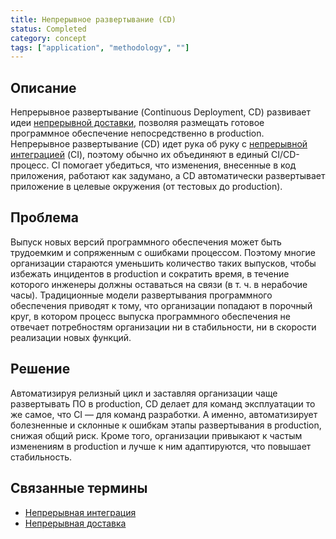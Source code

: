 ```yaml
---
title: Непрерывное развертывание (CD)
status: Completed
category: concept
tags: ["application", "methodology", ""]
---
```


## Описание

Непрерывное развертывание (Continuous Deployment, CD) развивает идеи [непрерывной доставки](/continuous-delivery/), 
позволяя размещать готовое программное обеспечение непосредственно в production.
Непрерывное развертывание (CD) идет рука об руку с [непрерывной интеграцией](/continuous-integration/) (CI), поэтому обычно их объединяют в единый CI/CD-процесс.
CI помогает убедиться, что изменения, внесенные в код приложения, работают как задумано, 
а CD автоматически развертывает приложение в целевые окружения (от тестовых до production).

## Проблема

Выпуск новых версий программного обеспечения может быть трудоемким и сопряженным с ошибками процессом.
Поэтому многие организации стараются уменьшить количество таких выпусков, чтобы избежать инцидентов в production 
и сократить время, в течение которого инженеры должны оставаться на связи (в т. ч. в нерабочие часы).
Традиционные модели развертывания программного обеспечения приводят к тому, что организации попадают в порочный круг, 
в котором процесс выпуска программного обеспечения не отвечает потребностям организации 
ни в стабильности, ни в скорости реализации новых функций.

## Решение

Автоматизируя релизный цикл и заставляя организации чаще развертывать ПО в production, 
CD делает для команд эксплуатации то же самое, что CI — для команд разработки.
А именно, автоматизирует болезненные и склонные к ошибкам этапы развертывания в production, снижая общий риск.
Кроме того, организации привыкают к частым изменениям в production и лучше к ним адаптируются, что повышает стабильность.

## Связанные термины

* [Непрерывная интеграция](/continuous-integration/)
* [Непрерывная доставка](/continuous-delivery/)

